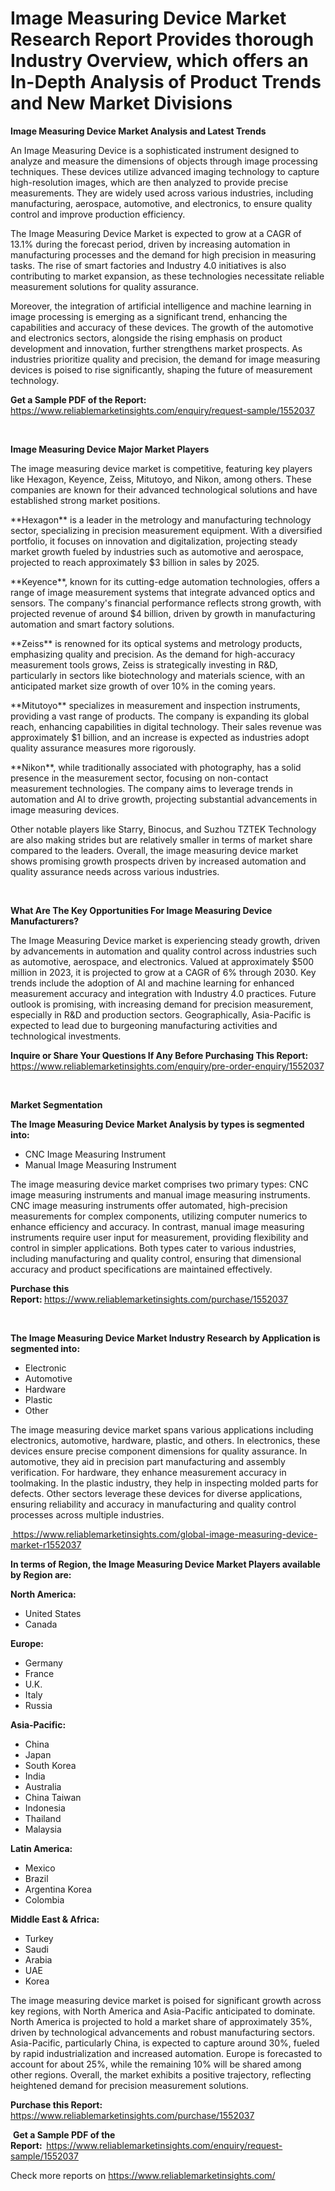 <p><h1>Image Measuring Device Market Research Report Provides thorough Industry Overview, which offers an In-Depth Analysis of Product Trends and New Market Divisions</h1></p><p><strong>Image Measuring Device Market Analysis and Latest Trends</strong></p>
<p><p>An Image Measuring Device is a sophisticated instrument designed to analyze and measure the dimensions of objects through image processing techniques. These devices utilize advanced imaging technology to capture high-resolution images, which are then analyzed to provide precise measurements. They are widely used across various industries, including manufacturing, aerospace, automotive, and electronics, to ensure quality control and improve production efficiency.</p><p>The Image Measuring Device Market is expected to grow at a CAGR of 13.1% during the forecast period, driven by increasing automation in manufacturing processes and the demand for high precision in measuring tasks. The rise of smart factories and Industry 4.0 initiatives is also contributing to market expansion, as these technologies necessitate reliable measurement solutions for quality assurance.</p><p>Moreover, the integration of artificial intelligence and machine learning in image processing is emerging as a significant trend, enhancing the capabilities and accuracy of these devices. The growth of the automotive and electronics sectors, alongside the rising emphasis on product development and innovation, further strengthens market prospects. As industries prioritize quality and precision, the demand for image measuring devices is poised to rise significantly, shaping the future of measurement technology.</p></p>
<p><strong>Get a Sample PDF of the Report:&nbsp;</strong> <a href="https://www.reliablemarketinsights.com/enquiry/request-sample/1552037?utm_campaign=3258&utm_medium=2&utm_source=Github&utm_content=ia&utm_term=11042025&utm_id=image-measuring-device">https://www.reliablemarketinsights.com/enquiry/request-sample/1552037</a></p>
<p>&nbsp;</p>
<p><strong>Image Measuring Device Major Market Players</strong></p>
<p><p>The image measuring device market is competitive, featuring key players like Hexagon, Keyence, Zeiss, Mitutoyo, and Nikon, among others. These companies are known for their advanced technological solutions and have established strong market positions.</p><p>**Hexagon** is a leader in the metrology and manufacturing technology sector, specializing in precision measurement equipment. With a diversified portfolio, it focuses on innovation and digitalization, projecting steady market growth fueled by industries such as automotive and aerospace, projected to reach approximately $3 billion in sales by 2025.</p><p>**Keyence**, known for its cutting-edge automation technologies, offers a range of image measurement systems that integrate advanced optics and sensors. The company's financial performance reflects strong growth, with projected revenue of around $4 billion, driven by growth in manufacturing automation and smart factory solutions.</p><p>**Zeiss** is renowned for its optical systems and metrology products, emphasizing quality and precision. As the demand for high-accuracy measurement tools grows, Zeiss is strategically investing in R&D, particularly in sectors like biotechnology and materials science, with an anticipated market size growth of over 10% in the coming years.</p><p>**Mitutoyo** specializes in measurement and inspection instruments, providing a vast range of products. The company is expanding its global reach, enhancing capabilities in digital technology. Their sales revenue was approximately $1 billion, and an increase is expected as industries adopt quality assurance measures more rigorously.</p><p>**Nikon**, while traditionally associated with photography, has a solid presence in the measurement sector, focusing on non-contact measurement technologies. The company aims to leverage trends in automation and AI to drive growth, projecting substantial advancements in image measuring devices.</p><p>Other notable players like Starry, Binocus, and Suzhou TZTEK Technology are also making strides but are relatively smaller in terms of market share compared to the leaders. Overall, the image measuring device market shows promising growth prospects driven by increased automation and quality assurance needs across various industries.</p></p>
<p>&nbsp;</p>
<p><strong>What Are The Key Opportunities For Image Measuring Device Manufacturers?</strong></p>
<p><p>The Image Measuring Device market is experiencing steady growth, driven by advancements in automation and quality control across industries such as automotive, aerospace, and electronics. Valued at approximately $500 million in 2023, it is projected to grow at a CAGR of 6% through 2030. Key trends include the adoption of AI and machine learning for enhanced measurement accuracy and integration with Industry 4.0 practices. Future outlook is promising, with increasing demand for precision measurement, especially in R&D and production sectors. Geographically, Asia-Pacific is expected to lead due to burgeoning manufacturing activities and technological investments.</p></p>
<p><strong>Inquire or Share Your Questions If Any Before Purchasing This Report:</strong> <a href="https://www.reliablemarketinsights.com/enquiry/pre-order-enquiry/1552037?utm_campaign=3258&utm_medium=2&utm_source=Github&utm_content=ia&utm_term=11042025&utm_id=image-measuring-device">https://www.reliablemarketinsights.com/enquiry/pre-order-enquiry/1552037</a></p>
<p>&nbsp;</p>
<p><strong>Market Segmentation</strong></p>
<p><strong>The Image Measuring Device Market Analysis by types is segmented into:</strong></p>
<p><ul><li>CNC Image Measuring Instrument</li><li>Manual Image Measuring Instrument</li></ul></p>
<p><p>The image measuring device market comprises two primary types: CNC image measuring instruments and manual image measuring instruments. CNC image measuring instruments offer automated, high-precision measurements for complex components, utilizing computer numerics to enhance efficiency and accuracy. In contrast, manual image measuring instruments require user input for measurement, providing flexibility and control in simpler applications. Both types cater to various industries, including manufacturing and quality control, ensuring that dimensional accuracy and product specifications are maintained effectively.</p></p>
<p><strong>Purchase this Report:&nbsp;</strong><a href="https://www.reliablemarketinsights.com/purchase/1552037?utm_campaign=3258&utm_medium=2&utm_source=Github&utm_content=ia&utm_term=11042025&utm_id=image-measuring-device">https://www.reliablemarketinsights.com/purchase/1552037</a></p>
<p>&nbsp;</p>
<p><strong>The Image Measuring Device Market Industry Research by Application is segmented into:</strong></p>
<p><ul><li>Electronic</li><li>Automotive</li><li>Hardware</li><li>Plastic</li><li>Other</li></ul></p>
<p><p>The image measuring device market spans various applications including electronics, automotive, hardware, plastic, and others. In electronics, these devices ensure precise component dimensions for quality assurance. In automotive, they aid in precision part manufacturing and assembly verification. For hardware, they enhance measurement accuracy in toolmaking. In the plastic industry, they help in inspecting molded parts for defects. Other sectors leverage these devices for diverse applications, ensuring reliability and accuracy in manufacturing and quality control processes across multiple industries.</p></p>
<p><a href="https://www.reliablemarketinsights.com/global-image-measuring-device-market-r1552037?utm_campaign=3258&utm_medium=2&utm_source=Github&utm_content=ia&utm_term=11042025&utm_id=image-measuring-device">&nbsp;https://www.reliablemarketinsights.com/global-image-measuring-device-market-r1552037</a></p>
<p><strong>In terms of Region, the Image Measuring Device Market Players available by Region are:</strong></p>
<p>
    <p> <strong> North America: </strong>
        <ul>
            <li>United States</li>
            <li>Canada</li>
        </ul>
        </p> 
    <p> <strong> Europe: </strong>
        <ul>
            <li>Germany</li>
            <li>France</li>
            <li>U.K.</li>
            <li>Italy</li>
            <li>Russia</li>
        </ul>
        </p> 
    <p> <strong> Asia-Pacific: </strong>
        <ul>
            <li>China</li>
            <li>Japan</li>
            <li>South Korea</li>
            <li>India</li>
            <li>Australia</li>
            <li>China Taiwan</li>
            <li>Indonesia</li>
            <li>Thailand</li>
            <li>Malaysia</li>
        </ul>
        </p> 
    <p> <strong> Latin America: </strong>
        <ul>
            <li>Mexico</li>
            <li>Brazil</li>
            <li>Argentina Korea</li>
            <li>Colombia</li>
        </ul>
        </p> 
    <p> <strong> Middle East & Africa: </strong>
        <ul>
            <li>Turkey</li>
            <li>Saudi</li>
            <li>Arabia</li>
            <li>UAE</li>
            <li>Korea</li>
        </ul>
    </p>
    </p>
<p><p>The image measuring device market is poised for significant growth across key regions, with North America and Asia-Pacific anticipated to dominate. North America is projected to hold a market share of approximately 35%, driven by technological advancements and robust manufacturing sectors. Asia-Pacific, particularly China, is expected to capture around 30%, fueled by rapid industrialization and increased automation. Europe is forecasted to account for about 25%, while the remaining 10% will be shared among other regions. Overall, the market exhibits a positive trajectory, reflecting heightened demand for precision measurement solutions.</p></p>
<p><strong>Purchase this Report: </strong><a href="https://www.reliablemarketinsights.com/purchase/1552037?utm_campaign=3258&utm_medium=2&utm_source=Github&utm_content=ia&utm_term=11042025&utm_id=image-measuring-device">https://www.reliablemarketinsights.com/purchase/1552037</a></p>
<p>&nbsp;<strong>Get a Sample PDF of the Report:&nbsp;&nbsp;</strong><a href="https://www.reliablemarketinsights.com/enquiry/request-sample/1552037?utm_campaign=3258&utm_medium=2&utm_source=Github&utm_content=ia&utm_term=11042025&utm_id=image-measuring-device">https://www.reliablemarketinsights.com/enquiry/request-sample/1552037</a></p>
<p><strong></strong></p>
<p>Check more reports on <a href="https://www.reliablemarketinsights.com/?utm_campaign=3258&utm_medium=2&utm_source=Github&utm_content=ia&utm_term=11042025&utm_id=image-measuring-device">https://www.reliablemarketinsights.com/</a></p>